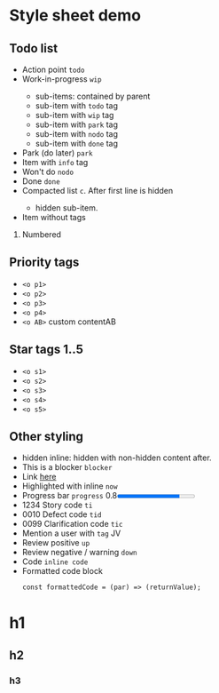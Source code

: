 # Style sheet demo

## Todo list
- <todo>Action point `todo`
- <wip>Work-in-progress `wip`
  - sub-items: contained by parent
  - <todo>sub-item with `todo` tag
  - <wip>sub-item with `wip` tag
  - <park>sub-item with `park` tag
  - <nodo>sub-item with `nodo` tag
  - <done>sub-item with `done` tag
- <park>Park (do later) `park`
- <info>Item with `info` tag
- <nodo>Won't do `nodo`
- <done>Done `done`
- <todo><c>Compacted list `c`. After first line is hidden
  - hidden sub-item.
- Item without tags
1. Numbered

## Priority tags
- `<o p1>`<o p1>
- `<o p2>`<o p2>
- `<o p3>`<o p3>
- `<o p4>`<o p4>
- `<o AB>` custom content<o p>AB

## Star tags 1..5
- `<o s1>`<o s1></o>
- `<o s2>`<o s2></o>
- `<o s3>`<o s3></o>
- `<o s4>`<o s4></o>
- `<o s5>`<o s5></o>

## Other styling
- hidden inline: <hide>hidden</hide> with non-hidden content after.
- <blocker>This is a blocker</blocker> `blocker`
- Link [here](http://example.com)
- <wip><now>Highlighted with inline `now`
- Progress bar `progress` 0.8<progress value="0.8">
- <ti>1234</ti> Story code `ti`
- <tid>0010</tid> Defect code `tid`
- <tic>0099</tic> Clarification code `tic`
- Mention a user with `tag` <tag>JV
- <up>Review positive `up`
- <down>Review negative / warning `down`
- Code `inline code`
- Formatted code block
  ```JS
  const formattedCode = (par) => (returnValue);
  ```

# h1
## h2
### h3
